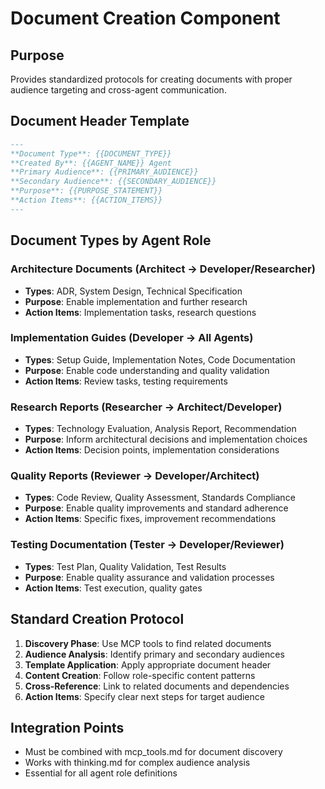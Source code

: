 # Document Creation Component

## Purpose
Provides standardized protocols for creating documents with proper audience targeting and cross-agent communication.

## Document Header Template
```markdown
---
**Document Type**: {{DOCUMENT_TYPE}}
**Created By**: {{AGENT_NAME}} Agent  
**Primary Audience**: {{PRIMARY_AUDIENCE}}
**Secondary Audience**: {{SECONDARY_AUDIENCE}}
**Purpose**: {{PURPOSE_STATEMENT}}
**Action Items**: {{ACTION_ITEMS}}
---
```

## Document Types by Agent Role

### Architecture Documents (Architect → Developer/Researcher)
- **Types**: ADR, System Design, Technical Specification
- **Purpose**: Enable implementation and further research
- **Action Items**: Implementation tasks, research questions

### Implementation Guides (Developer → All Agents)  
- **Types**: Setup Guide, Implementation Notes, Code Documentation
- **Purpose**: Enable code understanding and quality validation
- **Action Items**: Review tasks, testing requirements

### Research Reports (Researcher → Architect/Developer)
- **Types**: Technology Evaluation, Analysis Report, Recommendation
- **Purpose**: Inform architectural decisions and implementation choices  
- **Action Items**: Decision points, implementation considerations

### Quality Reports (Reviewer → Developer/Architect)
- **Types**: Code Review, Quality Assessment, Standards Compliance
- **Purpose**: Enable quality improvements and standard adherence
- **Action Items**: Specific fixes, improvement recommendations

### Testing Documentation (Tester → Developer/Reviewer)
- **Types**: Test Plan, Quality Validation, Test Results
- **Purpose**: Enable quality assurance and validation processes
- **Action Items**: Test execution, quality gates

## Standard Creation Protocol

1. **Discovery Phase**: Use MCP tools to find related documents
2. **Audience Analysis**: Identify primary and secondary audiences  
3. **Template Application**: Apply appropriate document header
4. **Content Creation**: Follow role-specific content patterns
5. **Cross-Reference**: Link to related documents and dependencies
6. **Action Items**: Specify clear next steps for target audience

## Integration Points
- Must be combined with mcp_tools.md for document discovery
- Works with thinking.md for complex audience analysis
- Essential for all agent role definitions